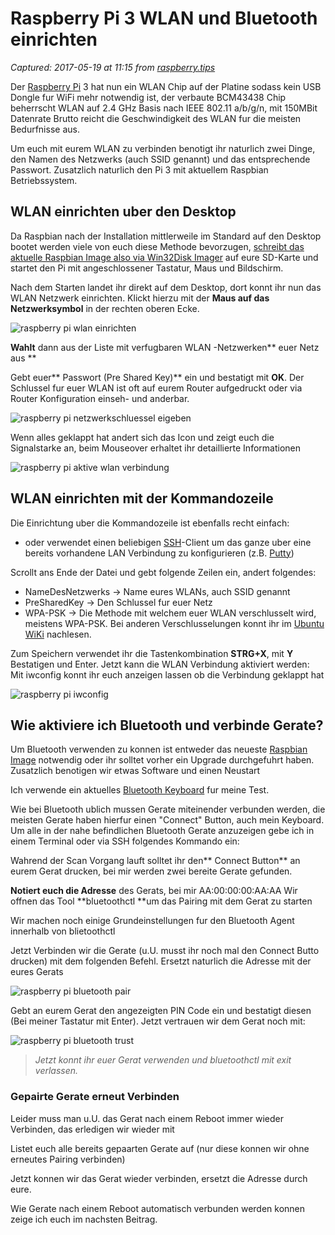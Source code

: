 # Raspberry Pi 3 WLAN und Bluetooth einrichten

_Captured: 2017-05-19 at 11:15 from [raspberry.tips](https://raspberry.tips/raspberrypi-tutorials/raspberry-pi-3-wlan-und-bluetooth-einrichten/)_

Der [Raspberry Pi](https://raspberry.tips/lexikon/raspberry-pi/) 3 hat nun ein WLAN Chip auf der Platine sodass kein USB Dongle fur WiFi mehr notwendig ist, der verbaute BCM43438 Chip beherrscht WLAN auf 2.4 GHz Basis nach IEEE 802.11 a/b/g/n, mit 150MBit Datenrate Brutto reicht die Geschwindigkeit des WLAN fur die meisten Bedurfnisse aus.

Um euch mit eurem WLAN zu verbinden benotigt ihr naturlich zwei Dinge, den Namen des Netzwerks (auch SSID genannt) und das entsprechende Passwort. Zusatzlich naturlich den Pi 3 mit aktuellem Raspbian Betriebssystem.

## WLAN einrichten uber den Desktop

Da Raspbian nach der Installation mittlerweile im Standard auf den Desktop bootet werden viele von euch diese Methode bevorzugen, [schreibt das aktuelle Raspbian Image also via Win32Disk Imager](http://raspberry.tips/raspberrypi-einsteiger/raspberry-pi-einsteiger-guide-vorbereitung-teil-2/) auf eure SD-Karte und startet den Pi mit angeschlossener Tastatur, Maus und Bildschirm.

Nach dem Starten landet ihr direkt auf dem Desktop, dort konnt ihr nun das WLAN Netzwerk einrichten. Klickt hierzu mit der **Maus auf das Netzwerksymbol** in der rechten oberen Ecke.

![raspberry pi wlan einrichten](https://cdn.raspberry.tips/2016/03/raspberry-pi-wlan-einrichten.png)

**Wahlt** dann aus der Liste mit verfugbaren WLAN -Netzwerken** euer Netz aus **

Gebt euer** Passwort (Pre Shared Key)** ein und bestatigt mit **OK**. Der Schlussel fur euer WLAN ist oft auf eurem Router aufgedruckt oder via Router Konfiguration einseh- und anderbar.

![raspberry pi netzwerkschluessel eigeben](https://cdn.raspberry.tips/2016/03/raspberry-pi-netzwerkschluessel-eigeben.png)

Wenn alles geklappt hat andert sich das Icon und zeigt euch die Signalstarke an, beim Mouseover erhaltet ihr detaillierte Informationen

![raspberry pi aktive wlan verbindung](https://cdn.raspberry.tips/2016/03/raspberry-pi-aktive-wlan-verbindung.png)

## WLAN einrichten mit der Kommandozeile

Die Einrichtung uber die Kommandozeile ist ebenfalls recht einfach:

  * oder verwendet einen beliebigen [SSH](https://raspberry.tips/lexikon/ssh/)-Client um das ganze uber eine bereits vorhandene LAN Verbindung zu konfigurieren (z.B. [Putty](http://www.putty.org/)) 

Scrollt ans Ende der Datei und gebt folgende Zeilen ein, andert folgendes:

  * NameDesNetzwerks -> Name eures WLANs, auch SSID genannt
  * PreSharedKey -> Den Schlussel fur euer Netz
  * WPA-PSK -> Die Methode mit welchem euer WLAN verschlusselt wird, meistens WPA-PSK. Bei anderen Verschlusselungen konnt ihr im [Ubuntu WiKi](https://wiki.ubuntuusers.de/WLAN/wpa_supplicant/) nachlesen.

Zum Speichern verwendet ihr die Tastenkombination **STRG+X**, mit **Y** Bestatigen und Enter. Jetzt kann die WLAN Verbindung aktiviert werden:  
Mit iwconfig konnt ihr euch anzeigen lassen ob die Verbindung geklappt hat

![raspberry pi iwconfig](https://cdn.raspberry.tips/2016/03/raspberry-pi-iwconfig.png)

## Wie aktiviere ich Bluetooth und verbinde Gerate?

Um Bluetooth verwenden zu konnen ist entweder das neueste [Raspbian Image](https://www.raspberrypi.org/downloads/raspbian/) notwendig oder ihr solltet vorher ein Upgrade durchgefuhrt haben. Zusatzlich benotigen wir etwas Software und einen Neustart

Ich verwende ein aktuelles [Bluetooth Keyboard](http://www.amazon.de/gp/product/B00DN4ZNU2/ref=as_li_tl?ie=UTF8&camp=1638&creative=19454&creativeASIN=B00DN4ZNU2&linkCode=as2&tag=raspbertipps-21) fur meine Test.

Wie bei Bluetooth ublich mussen Gerate miteinender verbunden werden, die meisten Gerate haben hierfur einen "Connect" Button, auch mein Keyboard. Um alle in der nahe befindlichen Bluetooth Gerate anzuzeigen gebe ich in einem Terminal oder via SSH folgendes Kommando ein:

Wahrend der Scan Vorgang lauft solltet ihr den** Connect Button** an eurem Gerat drucken, bei mir werden zwei bereite Gerate gefunden.

**Notiert euch die Adresse** des Gerats, bei mir AA:00:00:00:AA:AA Wir offnen das Tool **bluetoothctl **um das Pairing mit dem Gerat zu starten

Wir machen noch einige Grundeinstellungen fur den Bluetooth Agent innerhalb von blietoothctl

Jetzt Verbinden wir die Gerate (u.U. musst ihr noch mal den Connect Butto drucken) mit dem folgenden Befehl. Ersetzt naturlich die Adresse mit der eures Gerats

![raspberry pi bluetooth pair](https://cdn.raspberry.tips/2016/03/raspberry-pi-bluetooth-pair.png)

Gebt an eurem Gerat den angezeigten PIN Code ein und bestatigt diesen (Bei meiner Tastatur mit Enter). Jetzt vertrauen wir dem Gerat noch mit:

![raspberry pi bluetooth trust](https://cdn.raspberry.tips/2016/03/raspberry-pi-bluetooth-trust.png)

> _Jetzt konnt ihr euer Gerat verwenden und bluetoothctl mit exit verlassen._

### Gepairte Gerate erneut Verbinden

Leider muss man u.U. das Gerat nach einem Reboot immer wieder Verbinden, das erledigen wir wieder mit

Listet euch alle bereits gepaarten Gerate auf (nur diese konnen wir ohne erneutes Pairing verbinden)

Jetzt konnen wir das Gerat wieder verbinden, ersetzt die Adresse durch eure.

Wie Gerate nach einem Reboot automatisch verbunden werden konnen zeige ich euch im nachsten Beitrag.
